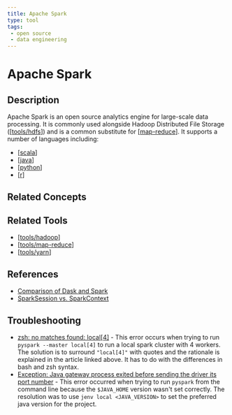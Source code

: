 ```yaml
---
title: Apache Spark 
type: tool
tags: 
 - open source
 - data engineering
---
```


# Apache Spark

## Description

Apache Spark is an open source analytics engine for large-scale data processing. It is commonly used alongside Hadoop Distributed File Storage ([[tools/hdfs]]) and is a common substitute for [[map-reduce]]. It supports a number of languages including:

- [[scala]]
- [[java]]
- [[python]]
- [[r]]

## Related Concepts 

## Related Tools

- [[tools/hadoop]]
- [[tools/map-reduce]]
- [[tools/yarn]]

## References

- [Comparison of Dask and Spark](https://docs.dask.org/en/stable/spark.html)
- [SparkSession vs. SparkContext](https://towardsdatascience.com/sparksession-vs-sparkcontext-vs-sqlcontext-vs-hivecontext-741d50c9486a)

## Troubleshooting

- [zsh: no matches found: local[4]](https://zpjiang.me/2015/10/17/zsh-no-match-found-local-spark/) - This error occurs when trying to run `pyspark --master local[4]` to run a local spark cluster with 4 workers. The solution is to surround `"local[4]"` with quotes and the rationale is explained in the article linked above. It has to do with the differences in bash and zsh syntax.
- [Exception: Java gateway process exited before sending the driver its port number](https://stackoverflow.com/a/67029299/7338319) - This error occurred when trying to run `pyspark` from the command line because the `$JAVA_HOME` version wasn't set correctly. The resolution was to use `jenv local <JAVA_VERSION>` to set the preferred java version for the project. 

[//begin]: # "Autogenerated link references for markdown compatibility"
[tools/hdfs]: hdfs "hdfs"
[map-reduce]: map-reduce "map-reduce"
[scala]: scala "Scala"
[java]: java "Java"
[python]: python "Python"
[r]: r "R"
[tools/hadoop]: hadoop "hadoop"
[tools/map-reduce]: map-reduce "map-reduce"
[tools/yarn]: yarn "yarn"
[//end]: # "Autogenerated link references"
[//begin]: # "Autogenerated link references for markdown compatibility"
[tools/hdfs]: hdfs "hdfs"
[map-reduce]: map-reduce "map-reduce"
[scala]: scala "Scala"
[java]: java "Java"
[python]: python "Python"
[r]: r "R"
[tools/hadoop]: hadoop "hadoop"
[tools/map-reduce]: map-reduce "map-reduce"
[tools/yarn]: yarn "yarn"
[//end]: # "Autogenerated link references"